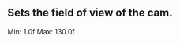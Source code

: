 Sets the field of view of the cam.
---------------------------------------------
Min: 1.0f
Max: 130.0f